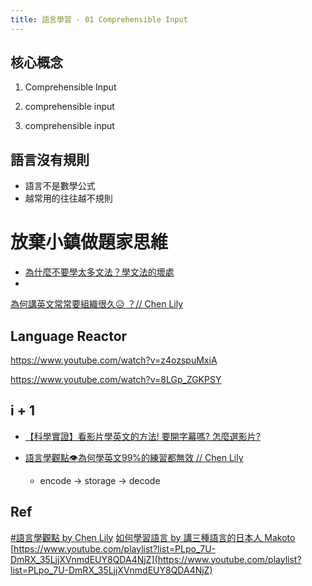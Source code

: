 ```yaml
---
title: 語言學習 - 01 Comprehensible Input
---
```


<div class="slide">

## 核心概念

1. Comprehensible Input

2. comprehensible input

3. comprehensible input

</div>


<div class="slide">

## 語言沒有規則

* 語言不是數學公式
* 越常用的往往越不規則

</div>

<div class="slide">

# 放棄小鎮做題家思維

* [為什麼不要學太多文法？學文法的壞處](https://www.youtube.com/watch?v=0U2q0z3cr8w)
* 

[為何講英文常常要組織很久😥 ？// Chen Lily](https://www.youtube.com/watch?v=XyvhHth6FYQ)

</div>

<div class="slide">

## Language Reactor

</div>

<div class="slide">

https://www.youtube.com/watch?v=z4ozspuMxiA

https://www.youtube.com/watch?v=8LGp_ZGKPSY

## i + 1
* [【科學實證】看影片學英文的方法! 要開字幕嗎? 怎麼選影片? ](https://www.youtube.com/watch?v=BxMmsdgRrHs)


* [語言學觀點👁為何學英文99%的練習都無效 // Chen Lily](https://www.youtube.com/watch?v=jRjBUbxQ0O0)
  * encode -> storage -> decode

</div>





<div class="slide">

## Ref

[#語言學觀點 by Chen Lily](https://www.youtube.com/playlist?list=PL7O84OhN72d6jBPUTKDw8MrbeNpGWMBo9)
[如何學習語言 by 講三種語言的日本人 Makoto](https://www.youtube.com/playlist?list=PLeuIf4OgJRdozjMbStINRYde0Az1t_iQc)
[https://www.youtube.com/playlist?list=PLpo_7U-DmRX_35LjjXVnmdEUY8QDA4NjZ](https://www.youtube.com/playlist?list=PLpo_7U-DmRX_35LjjXVnmdEUY8QDA4NjZ)

</div>